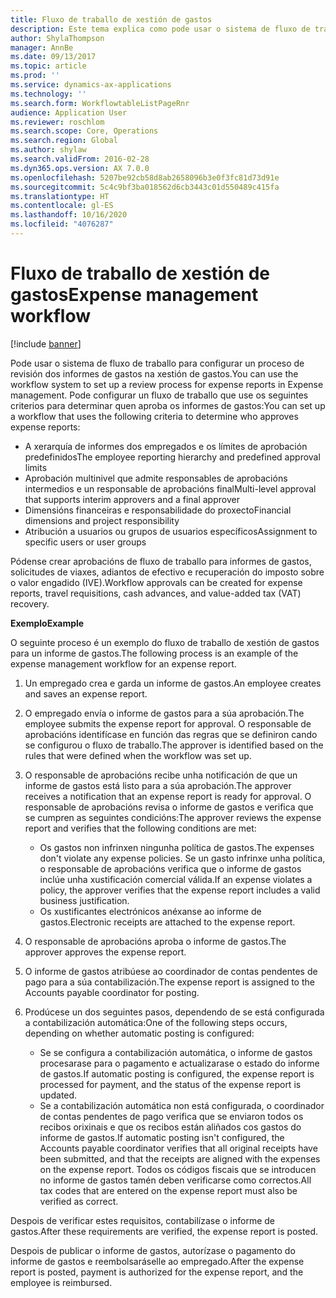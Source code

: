 ```yaml
---
title: Fluxo de traballo de xestión de gastos
description: Este tema explica como pode usar o sistema de fluxo de traballo en Microsoft Dynamics 365 Finance, para configurar un proceso de revisión dos informes de gastos na xestión de gastos.
author: ShylaThompson
manager: AnnBe
ms.date: 09/13/2017
ms.topic: article
ms.prod: ''
ms.service: dynamics-ax-applications
ms.technology: ''
ms.search.form: WorkflowtableListPageRnr
audience: Application User
ms.reviewer: roschlom
ms.search.scope: Core, Operations
ms.search.region: Global
ms.author: shylaw
ms.search.validFrom: 2016-02-28
ms.dyn365.ops.version: AX 7.0.0
ms.openlocfilehash: 5207be92cb58d8ab2658096b3e0f3fc81d73d91e
ms.sourcegitcommit: 5c4c9bf3ba018562d6cb3443c01d550489c415fa
ms.translationtype: HT
ms.contentlocale: gl-ES
ms.lasthandoff: 10/16/2020
ms.locfileid: "4076287"
---
```

# <a name="expense-management-workflow"></a><span data-ttu-id="562c7-103">Fluxo de traballo de xestión de gastos</span><span class="sxs-lookup"><span data-stu-id="562c7-103">Expense management workflow</span></span>

[!include [banner](../includes/banner.md)]

<span data-ttu-id="562c7-104">Pode usar o sistema de fluxo de traballo para configurar un proceso de revisión dos informes de gastos na xestión de gastos.</span><span class="sxs-lookup"><span data-stu-id="562c7-104">You can use the workflow system to set up a review process for expense reports in Expense management.</span></span> <span data-ttu-id="562c7-105">Pode configurar un fluxo de traballo que use os seguintes criterios para determinar quen aproba os informes de gastos:</span><span class="sxs-lookup"><span data-stu-id="562c7-105">You can set up a workflow that uses the following criteria to determine who approves expense reports:</span></span>

- <span data-ttu-id="562c7-106">A xerarquía de informes dos empregados e os límites de aprobación predefinidos</span><span class="sxs-lookup"><span data-stu-id="562c7-106">The employee reporting hierarchy and predefined approval limits</span></span>
- <span data-ttu-id="562c7-107">Aprobación multinivel que admite responsables de aprobacións intermedios e un responsable de aprobacións final</span><span class="sxs-lookup"><span data-stu-id="562c7-107">Multi-level approval that supports interim approvers and a final approver</span></span>
- <span data-ttu-id="562c7-108">Dimensións financeiras e responsabilidade do proxecto</span><span class="sxs-lookup"><span data-stu-id="562c7-108">Financial dimensions and project responsibility</span></span>
- <span data-ttu-id="562c7-109">Atribución a usuarios ou grupos de usuarios específicos</span><span class="sxs-lookup"><span data-stu-id="562c7-109">Assignment to specific users or user groups</span></span>

<span data-ttu-id="562c7-110">Pódense crear aprobacións de fluxo de traballo para informes de gastos, solicitudes de viaxes, adiantos de efectivo e recuperación do imposto sobre o valor engadido (IVE).</span><span class="sxs-lookup"><span data-stu-id="562c7-110">Workflow approvals can be created for expense reports, travel requisitions, cash advances, and value-added tax (VAT) recovery.</span></span>

<span data-ttu-id="562c7-111">**Exemplo**</span><span class="sxs-lookup"><span data-stu-id="562c7-111">**Example**</span></span>

<span data-ttu-id="562c7-112">O seguinte proceso é un exemplo do fluxo de traballo de xestión de gastos para un informe de gastos.</span><span class="sxs-lookup"><span data-stu-id="562c7-112">The following process is an example of the expense management workflow for an expense report.</span></span>

1. <span data-ttu-id="562c7-113">Un empregado crea e garda un informe de gastos.</span><span class="sxs-lookup"><span data-stu-id="562c7-113">An employee creates and saves an expense report.</span></span>
2. <span data-ttu-id="562c7-114">O empregado envía o informe de gastos para a súa aprobación.</span><span class="sxs-lookup"><span data-stu-id="562c7-114">The employee submits the expense report for approval.</span></span> <span data-ttu-id="562c7-115">O responsable de aprobacións identifícase en función das regras que se definiron cando se configurou o fluxo de traballo.</span><span class="sxs-lookup"><span data-stu-id="562c7-115">The approver is identified based on the rules that were defined when the workflow was set up.</span></span>
3. <span data-ttu-id="562c7-116">O responsable de aprobacións recibe unha notificación de que un informe de gastos está listo para a súa aprobación.</span><span class="sxs-lookup"><span data-stu-id="562c7-116">The approver receives a notification that an expense report is ready for approval.</span></span> <span data-ttu-id="562c7-117">O responsable de aprobacións revisa o informe de gastos e verifica que se cumpren as seguintes condicións:</span><span class="sxs-lookup"><span data-stu-id="562c7-117">The approver reviews the expense report and verifies that the following conditions are met:</span></span>

    - <span data-ttu-id="562c7-118">Os gastos non infrinxen ningunha política de gastos.</span><span class="sxs-lookup"><span data-stu-id="562c7-118">The expenses don't violate any expense policies.</span></span> <span data-ttu-id="562c7-119">Se un gasto infrinxe unha política, o responsable de aprobacións verifica que o informe de gastos inclúe unha xustificación comercial válida.</span><span class="sxs-lookup"><span data-stu-id="562c7-119">If an expense violates a policy, the approver verifies that the expense report includes a valid business justification.</span></span>
    - <span data-ttu-id="562c7-120">Os xustificantes electrónicos anéxanse ao informe de gastos.</span><span class="sxs-lookup"><span data-stu-id="562c7-120">Electronic receipts are attached to the expense report.</span></span>

4. <span data-ttu-id="562c7-121">O responsable de aprobacións aproba o informe de gastos.</span><span class="sxs-lookup"><span data-stu-id="562c7-121">The approver approves the expense report.</span></span>
5. <span data-ttu-id="562c7-122">O informe de gastos atribúese ao coordinador de contas pendentes de pago para a súa contabilización.</span><span class="sxs-lookup"><span data-stu-id="562c7-122">The expense report is assigned to the Accounts payable coordinator for posting.</span></span>
6. <span data-ttu-id="562c7-123">Prodúcese un dos seguintes pasos, dependendo de se está configurada a contabilización automática:</span><span class="sxs-lookup"><span data-stu-id="562c7-123">One of the following steps occurs, depending on whether automatic posting is configured:</span></span>

    - <span data-ttu-id="562c7-124">Se se configura a contabilización automática, o informe de gastos procesarase para o pagamento e actualizarase o estado do informe de gastos.</span><span class="sxs-lookup"><span data-stu-id="562c7-124">If automatic posting is configured, the expense report is processed for payment, and the status of the expense report is updated.</span></span>
    - <span data-ttu-id="562c7-125">Se a contabilización automática non está configurada, o coordinador de contas pendentes de pago verifica que se enviaron todos os recibos orixinais e que os recibos están aliñados cos gastos do informe de gastos.</span><span class="sxs-lookup"><span data-stu-id="562c7-125">If automatic posting isn't configured, the Accounts payable coordinator verifies that all original receipts have been submitted, and that the receipts are aligned with the expenses on the expense report.</span></span> <span data-ttu-id="562c7-126">Todos os códigos fiscais que se introducen no informe de gastos tamén deben verificarse como correctos.</span><span class="sxs-lookup"><span data-stu-id="562c7-126">All tax codes that are entered on the expense report must also be verified as correct.</span></span>

<span data-ttu-id="562c7-127">Despois de verificar estes requisitos, contabilízase o informe de gastos.</span><span class="sxs-lookup"><span data-stu-id="562c7-127">After these requirements are verified, the expense report is posted.</span></span>

<span data-ttu-id="562c7-128">Despois de publicar o informe de gastos, autorízase o pagamento do informe de gastos e reembolsaráselle ao empregado.</span><span class="sxs-lookup"><span data-stu-id="562c7-128">After the expense report is posted, payment is authorized for the expense report, and the employee is reimbursed.</span></span>
